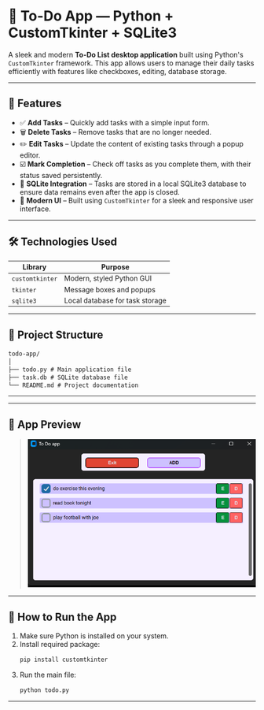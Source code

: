 # 📝 To-Do App — Python + CustomTkinter + SQLite3

A sleek and modern **To-Do List desktop application** built using Python's `CustomTkinter` framework. This app allows users to manage their daily tasks efficiently with features like checkboxes, editing, database storage.

---

## 🚀 Features

- ✅ **Add Tasks** – Quickly add tasks with a simple input form.
- 🗑️ **Delete Tasks** – Remove tasks that are no longer needed.
- ✏️ **Edit Tasks** – Update the content of existing tasks through a popup editor.
- ☑️ **Mark Completion** – Check off tasks as you complete them, with their status saved persistently.
- 💾 **SQLite Integration** – Tasks are stored in a local SQLite3 database to ensure data remains even after the app is closed.
- 🎨 **Modern UI** – Built using `CustomTkinter` for a sleek and responsive user interface.

---

## 🛠️ Technologies Used

| Library         | Purpose                         |
|----------------|----------------------------------|
| `customtkinter` | Modern, styled Python GUI       |
| `tkinter`       | Message boxes and popups        |
| `sqlite3`       | Local database for task storage |

---

## 📁 Project Structure
```
todo-app/
│
├── todo.py # Main application file
├── task.db # SQLite database file
└── README.md # Project documentation

```
---

---

## 📸 App Preview
> ![Screenshot](dashboard.png)

---

## 📌 How to Run the App

1. Make sure Python is installed on your system.
2. Install required package:
    ```bash
    pip install customtkinter
    ```
3. Run the main file:
    ```bash
    python todo.py
    ```

---





